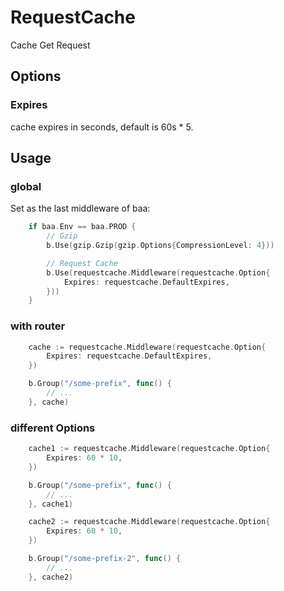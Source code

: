 # RequestCache
Cache Get Request

## Options

### Expires

cache expires in seconds, default is 60s * 5.

## Usage

### global
Set as the last middleware of baa:
```go
	if baa.Env == baa.PROD {
		// Gzip
		b.Use(gzip.Gzip(gzip.Options{CompressionLevel: 4}))

		// Request Cache
		b.Use(requestcache.Middleware(requestcache.Option{
			Expires: requestcache.DefaultExpires,
		}))
	}
```

### with router

```go
	cache := requestcache.Middleware(requestcache.Option{
		Expires: requestcache.DefaultExpires,
	})

	b.Group("/some-prefix", func() {
		// ...
	}, cache)
```

### different Options

```go
	cache1 := requestcache.Middleware(requestcache.Option{
		Expires: 60 * 10,
	})

	b.Group("/some-prefix", func() {
		// ...
	}, cache1)

	cache2 := requestcache.Middleware(requestcache.Option{
		Expires: 60 * 10,
	})

	b.Group("/some-prefix-2", func() {
		// ...
	}, cache2)
```